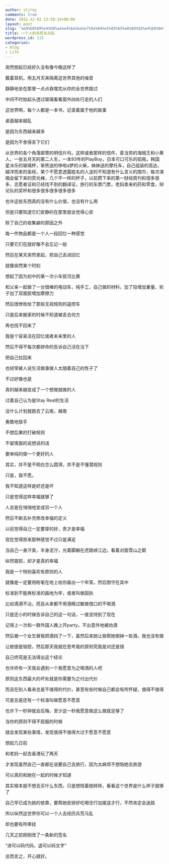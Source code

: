 ```yaml
---
author: xljroy
comments: true
date: 2012-12-02 13:59:14+00:00
layout: post
slug: '%e4%b8%80%e4%b8%aa%e4%ba%ba%e7%9a%84%e5%85%b5%e8%8d%92%e4%b8%8e%e9%a9%ac%e4%b9%b1'
title: 一个人的兵荒与马乱
wordpress_id: 112
categories:
- blog
- Life
---
```


突然想起已经好久没有像今晚这样了

戴着耳机，用五月天来隔离这世界其他的噪音

静静地坐在那里一点点吞噬完从你的全世界路过

中间不时抬起头透过玻璃看看窗外四处行走的人们

这世界啊，每个人都是一本书，记录着属于他的故事



桌面越来越乱

是因为东西越来越多

是因为不舍得丢下它们

从世界的各个角落邮寄的明信片吗，这样或者那样的信件，麦当劳的海贼王和小黄人，一张五月天的第二人生，一本93年的PlayBoy，日本可口可乐的铝瓶，韩国星冰乐的玻璃杯，笨熊送的哆啦a梦的火柴，妹妹送的摩托车，自己组装的高达，越洋而来的圣经，某个不愿意透露姓名的人送的不知道有什么含义的围巾，每次演唱会留下来的荧光棒，几个不一样的杯子，以前攒下来的第一财经周刊和很多很多，志愿者证和已经找不到的翻译证，旅行的车票门票，老妈拿来的药和零食，辩论队的奖杯和很多很多很多很多很多

也许这些东西真的没有什么价值，也没有什么用

但是只要知道它们安静的在那里就会觉得心安

除了自己的收集癖的原因之外

每一件物品都是一个人一段回忆一种感觉

只要它们在就好像不会忘记一般

然后在某天突然拿起，把自己丢进回忆

就像突然某个时刻

想起了因为初中的某一次小车拔河比赛

和父亲一起做了一台很棒的电动车，纯手工，自己做的材料，加了铅增加重量，轮子加了双面胶增加摩擦力

然后很惨败给了那些无视规则的遥控车

只是后来搬家的时候不知道被丢去何方

再也找不回来了



我是个容易活在回忆或者未来里的人

然后不得不每次都拼命的告诉自己活在当下

把自己拉回来

也经常被人说生活做事做人太随着自己的性子了

不过好像也是

真的越来越变成了一个想做就做的人

过着自己认为是Stay Real的生活

没什么计划就跑去了云南，越南

勇敢地放手

不想后果的打破规则

不留情面的说想说的话

要单纯的做一个更好的人

其实，并不是不明白怎么圆滑，并不是不懂潜规则

只是，我不愿。



我不知道这样是好还是坏

只是觉得这样幸福就够了

人总是在悄悄地变成另一个人

然后不断去补充修改幸福的定义

以前觉得自己一定要穿的好，贵才是幸福

现在觉得原来那种感觉不过只是满足

当自己一身汗臭，半身泥泞，光着脚躺在虎跳峡江边，看着对面雪山之巅

纵然狼狈，却才是真的幸福



我是一个特别喜欢有原则的人

就像是一定要用粉笔在地上给你画出一个牢笼，然后困守在其中

标准到不能再标准的画地为牢，或者叫做固执

比如滴酒不沾，而且从来都不用酒精过敏做借口的不喝酒

只是还小的时候告诉自己的这一句话，一直坚持到了现在

记得上一次和一群外国人晚上开party，不出意外地被劝酒

然后被一个女生替我把酒挡了一下，虽然后来她让我帮她倒掉一些酒，我也没有做

让她很是恼怒，然后那天我就在思考我的原则究竟是对还是错

自己终究是无法得出这个结论

也许终有一天我会遇到一个我愿意为之喝酒的人吧

原则这东西最大的坏处就是你需要为之付出代价

而且在别人看来总是不值得的代价，甚至有些时候自己都会有所怀疑，值得不值得

可是总是还有一个标准叫做愿意不愿意

也许下一秒钟就会后悔，至少这一秒我愿意做这么做就足够了

当你的原则不得不屈服的时候

就会发现某些事情，发现值得不值得大过于愿意不愿意



想起几日前

和老妈一起去香港玩了两天

才发现虽然自己一直都在说要自己去旅行，因为太麻烦不想陪她去旅游

可以真的和她在一起的时候才知道

其实根本就不想去买什么东西，只是想陪着她转转，看看这个世界是什么样子就够了

自己早已成为她的依靠，要帮她安排好吃喝住行加接送才行，不然肯定会迷路

所以纵然这世界你可以一个人去经历兵荒马乱

却也要有所牵挂







几天之前刚刚改了一条新的签名

“进可以码代码，退可以码文字”

总而言之，开心就好。
